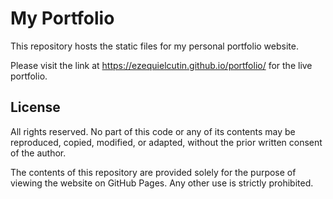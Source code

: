 # My Portfolio

This repository hosts the static files for my personal portfolio website. 

Please visit the link at https://ezequielcutin.github.io/portfolio/ for the live portfolio.

## License

All rights reserved. No part of this code or any of its contents may be reproduced, copied, modified, or adapted, without the prior written consent of the author.

The contents of this repository are provided solely for the purpose of viewing the website on GitHub Pages. Any other use is strictly prohibited.
